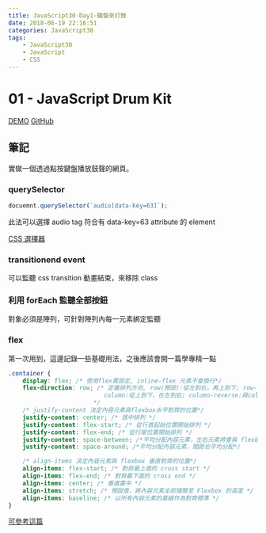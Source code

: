 ```yaml
---
title: JavaScript30-Day1-鍵盤來打鼓
date: 2018-06-19 22:16:51
categories: JavaScript30
tags:
    - JavaScript30
    - JavaScript
    - CSS
---
```


# 01 - JavaScript Drum Kit

[DEMO](https://weiyuan1993.github.io/JavaScript30/01-JavaScript-Drum-Kit/)
[GitHub](https://github.com/weiyuan1993/JavaScript30/tree/master/01-JavaScript-Drum-Kit)

## 筆記

實做一個透過點按鍵盤播放鼓聲的網頁。

<!-- more -->

### querySelector

```javascript
docuemnt.querySelector(`audio[data-key=63]`);
```

此法可以選擇 audio tag 符合有 data-key=63 attribute 的 element

[CSS 選擇器](http://www.w3school.com.cn/cssref/css_selectors.asp)

### transitionend event

可以監聽 css transition 動畫結束，來移除 class

### 利用 forEach 監聽全部按鈕

對象必須是陣列，可針對陣列內每一元素綁定監聽

### flex

第一次用到，這邊記錄一些基礎用法，之後應該會開一篇學專精一點

```css
.container {
    display: flex; /* 使用flex需設定, inline-flex 元素不會換行*/
    flex-direction: row; /* 定義排列方向, row(預設):從左到右，再上到下; row-reverse:與row相反; 
                           column:從上到下，在左到右; column-reverse:與column相反
                        */
    /* justify-content 決定內容元素與flexbox水平對齊的位置*/
    justify-content: center; /* 居中排列 */
    justify-content: flex-start; /* 從行首起始位置開始排列 */
    justify-content: flex-end; /* 從行尾位置開始排列 */
    justify-content: space-between; /*平均分配內容元素，左右元素將會與 flexbox 貼齊*/
    justify-content: space-around; /*平均分配內容元素，間距也平均分配*/

    /* align-items 決定內容元素與 flexbox 垂直對齊的位置*/
    align-items: flex-start; /* 對齊最上面的 cross start */
    align-items: flex-end; /* 對齊最下面的 cross end */
    align-items: center; /* 垂直置中 */
    align-items: stretch; /* 預設值，將內容元素全部撐開至 Flexbox 的高度 */
    align-items: baseline; /* 以所有內容元素的基線作為對齊標準 */
}
```

[可參考這篇](http://www.oxxostudio.tw/articles/201501/css-flexbox.html)
